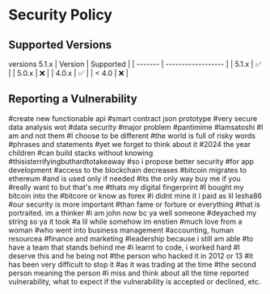 # Security Policy

## Supported Versions

versions 5.1.x
| Version | Supported          |
| ------- | ------------------ |
| 5.1.x   | :white_check_mark: |
| 5.0.x   | :x:                |
| 4.0.x   | :white_check_mark: |
| < 4.0   | :x:                |

## Reporting a Vulnerability
#create new functionable api
#smart contract json prototype 
#very secure data analysis wot
#data security #major problem
#pantimime #Iamsatoshi
#I am and not them
#I choose to be different 
#the world is full of risky words 
#phrases and statements 
#yet we forget to think about it
#2024 the year children 
#can build stacks without knowing
#thisisterrifyingbuthardtotakeaway
#so i propose better security
#for app development 
#access to the blockchain decreases 
#bitcoin migrates to ethereum 
#and is used only if needed
#its the only way buy me if you 
#really want to but that's me
#thats my digital fingerprint 
#I bought my bitcoin into the 
#bitcore or know as forex 
#i didnt mine it i paid as lil lesha86
#our security is more important 
#than fame or forture or everything 
#that is portraited. im a thinker 
#i am john now bc ya well someone 
#deyached my string so ya it took 
#a lil while somehow im enstien 
#much love from a woman 
#who went into business management
#accounting, human resourcea 
#finance and marketing 
#leadership because i still am able 
#to have a team that stands behind me
#i learnt to code, i worked hard 
#I deserve this and he being not 
#the person who hacked it in 2012 or 13
#it has been very difficult to stop it 
#as it was trading at the time 
#the second person meaning the person 
#i miss and think about all the time 
reported vulnerability, what to expect if the vulnerability is accepted or
declined, etc.
